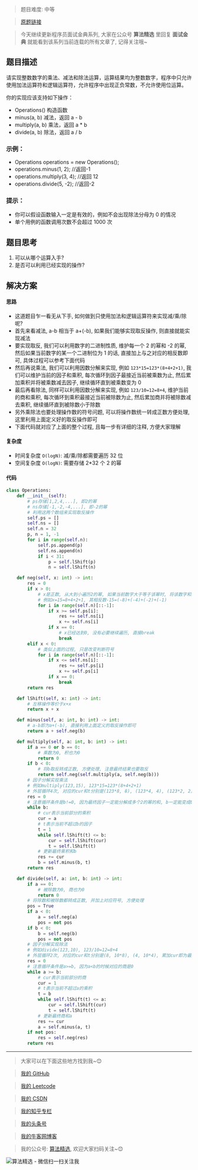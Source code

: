 > 题目难度: 中等

> [原题链接](https://leetcode-cn.com/problems/operations-lcci/)

> 今天继续更新程序员面试金典系列, 大家在公众号 **算法精选** 里回复 **面试金典** 就能看到该系列当前连载的所有文章了, 记得关注哦~

## 题目描述

请实现整数数字的乘法、减法和除法运算，运算结果均为整数数字，程序中只允许使用加法运算符和逻辑运算符，允许程序中出现正负常数，不允许使用位运算。

你的实现应该支持如下操作：

- Operations() 构造函数
- minus(a, b) 减法，返回 a - b
- multiply(a, b) 乘法，返回 a \* b
- divide(a, b) 除法，返回 a / b

### 示例：

- Operations operations = new Operations();
- operations.minus(1, 2); //返回-1
- operations.multiply(3, 4); //返回 12
- operations.divide(5, -2); //返回-2

### 提示：

- 你可以假设函数输入一定是有效的，例如不会出现除法分母为 0 的情况
- 单个用例的函数调用次数不会超过 1000 次

## 题目思考

1. 可以从哪个运算入手?
2. 是否可以利用已经实现的操作?

## 解决方案

#### 思路

- 这道题目乍一看无从下手, 如何做到只使用加法和逻辑运算符来实现减/乘/除呢?
- 首先来看减法, a-b 相当于 a+(-b), 如果我们能够实现取反操作, 则直接就能实现减法
- 要实现取反, 我们可以利用数字的二进制性质, 维护每一个 2 的幂和 -2 的幂, 然后如果当前数字的某一个二进制位为 1 的话, 直接加上与之对应的相反数即可, 具体过程可以参考下面代码
- 然后再说乘法, 我们可以利用因数分解来实现, 例如 `123*15=123*(8+4+2+1)`, 我们可以维护当前的因子和乘积, 每次循环到因子最接近当前被乘数为止, 然后累加乘积并将被乘数减去因子, 继续循环直到被乘数变为 0
- 最后再看除法, 同样可以利用因数分解来实现, 例如 `123/10=12=8+4`, 维护当前的商和乘积, 每次循环到乘积最接近当前被除数为止, 然后累加商并将被除数减去乘积, 继续循环直到被除数小于除数
- 另外乘除法也要处理操作数的符号问题, 可以将操作数统一转成正数方便处理, 这里利用上面定义好的取反操作即可
- 下面代码就对应了上面的整个过程, 且每一步有详细的注释, 方便大家理解

#### 复杂度

- 时间复杂度 `O(logN)`: 减/乘/除都需要遍历 32 位
- 空间复杂度 `O(logN)`: 需要存储 2\*32 个 2 的幂

#### 代码

```python
class Operations:
    def __init__(self):
        # ps存储[1,2,4,...], 即2的幂
        # ns存储[-1,-2,-4,...], 即-2的幂
        # 利用这两个数组来实现取反操作
        self.ps = []
        self.ns = []
        self.n = 32
        p, n = 1, -1
        for i in range(self.n):
            self.ps.append(p)
            self.ns.append(n)
            if i < 31:
                p = self.lShift(p)
                n = self.lShift(n)

    def neg(self, x: int) -> int:
        res = 0
        if x > 0:
            # x是正数, 从大到小遍历2的幂, 如果当前数字大于等于该幂时, 将该数字和最终结果都加上对应的相反数
            # 例如x=15=8+4+2+1, 其相反数-15=(-8)+(-4)+(-2)+(-1)
            for i in range(self.n)[::-1]:
                if x >= self.ps[i]:
                    res += self.ns[i]
                    x += self.ns[i]
                if x == 0:
                    # x已经达到0, 没有必要继续遍历, 直接break
                    break
        elif x < 0:
            # 类似上面的过程, 只是改变判断符号
            for i in range(self.n)[::-1]:
                if x <= self.ns[i]:
                    res += self.ps[i]
                    x += self.ps[i]
                if x == 0:
                    break
        return res

    def lShift(self, x: int) -> int:
        # 左移操作等价于x+x
        return x + x

    def minus(self, a: int, b: int) -> int:
        # a-b即为a+(-b), 直接利用上面定义的取反操作即可
        return a + self.neg(b)

    def multiply(self, a: int, b: int) -> int:
        if a == 0 or b == 0:
            # 乘数为0, 积也为0
            return 0
        if b < 0:
            # 将b取反转成正数, 方便处理, 注意最终结果也要取反
            return self.neg(self.multiply(a, self.neg(b)))
        # 因子分解实现乘法
        # 例如multiply(123,15), 123*15=123*(8+4+2+1)
        # 外层循环4次, 对应的cur和t分别是(123*8, 8), (123*4, 4), (123*2, 2), (123*1, 1), 累加cur即为最终乘积
        res = 0
        # 注意循环条件是b!=0, 因为最终因子一定能分解成多个2的幂的和, b一定能变成0
        while b:
            # cur表示当前部分的乘积
            cur = a
            # t表示当前不超过b的因子
            t = 1
            while self.lShift(t) <= b:
                cur = self.lShift(cur)
                t = self.lShift(t)
            # 更新最终乘积和b
            res += cur
            b = self.minus(b, t)
        return res

    def divide(self, a: int, b: int) -> int:
        if a == 0:
            # 被除数为0, 商也为0
            return 0
        # 将除数和被除数都转成正数, 并加上对应符号, 方便处理
        pos = True
        if a < 0:
            a = self.neg(a)
            pos = not pos
        if b < 0:
            b = self.neg(b)
            pos = not pos
        # 因子分解实现除法
        # 例如divide(123,10), 123/10=12=8+4
        # 外层循环2次, 对应的cur和t分别是(8, 10*8), (4, 10*4), 累加cur即为最终的商
        res = 0
        # 注意循环条件是a>=b, 因为a<b的时候对应的商是0
        while a >= b:
            # cur表示当前部分的商
            cur = 1
            # t表示当前不超过a的乘积
            t = b
            while self.lShift(t) <= a:
                cur = self.lShift(cur)
                t = self.lShift(t)
            # 更新最终商和a
            res += cur
            a = self.minus(a, t)
        if not pos:
            res = self.neg(res)
        return res
```

---

> 大家可以在下面这些地方找到我~😊

> [我的 GitHub](https://github.com/zjulyx)

> [我的 Leetcode](https://leetcode-cn.com/u/suibianfahui/)

> [我的 CSDN](https://me.csdn.net/zjulyx1993)

> [我的知乎专栏](https://zhuanlan.zhihu.com/c_1242508721932464128)

> [我的头条号](https://www.toutiao.com/c/user/1090304683804520/#mid=1671643017345028)

> [我的牛客网博客](https://blog.nowcoder.net/zjulyx)

> 我的公众号: [算法精选](https://mp.weixin.qq.com/s?__biz=MzA5MDk1MjI5MA==&mid=2247484158&idx=1&sn=90176bac32cf7af40e4074c721fd8a95&chksm=900285f3a7750ce5a068c9c9773781461819633f2fd60533732637ec9520c908371ebc218d49&scene=178&cur_album_id=1386231241346859009#rd), 欢迎大家扫码关注~😊

![算法精选 - 微信扫一扫关注我](https://pic1.zhimg.com/80/v2-7c988a7b35886df51596ef23616764ac_1440w.jpg)
